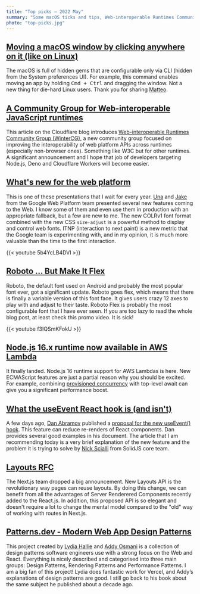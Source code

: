 ```yaml
---
title: "Top picks — 2022 May"
summary: "Some macOS ticks and tips, Web-interoperable Runtimes Community Group, Google team present new features for the Web Platform, Roboto Flex font announced, AWS powered by Node.js 16, useEvent hook in React, Next.js and Layouts proposal, Design Patterns and more!"
photo: "top-picks.jpg"
---
```


## [Moving a macOS window by clicking anywhere on it (like on Linux)](https://mmazzarolo.com/blog/2022-04-16-drag-window-by-clicking-anywhere-on-macos/)

The macOS is full of hidden gems that are configurable only via CLI (hidden from the System preferences UI). For example, this command enables moving an app by holding <kbd>Cmd + Ctrl</kbd> and dragging the window. Not a new thing for die-hard Linux users. Thank you for sharing [Matteo](https://twitter.com/mazzarolomatteo).

## [A Community Group for Web-interoperable JavaScript runtimes](https://blog.cloudflare.com/introducing-the-wintercg/)

This article on the Cloudflare blog introduces [Web-interoperable Runtimes Community Group (WinterCG)](https://wintercg.org), a new community group focused on improving the interoperability of web platform APIs across runtimes (especially non-browser ones). Something like W3C but for other runtimes. A significant announcement and I hope that job of developers targeting Node.js, Deno and Cloudflare Workers will become easier.

## [What's new for the web platform](https://youtu.be/5b4YcLB4DVI)

This is one of these presentations that I wait for every year. [Una](https://twitter.com/Una) and [Jake](https://twitter.com/jaffathecake) from the Google Web Platform team presented several new features coming to the Web. I know some of them and even use them in production with an appropriate fallback, but a few are new to me. The new COLRv1 font format combined with the new CSS `size-adjust` is a powerful method to display and control web fonts. ITNP (interaction to next paint) is a new metric that the Google team is experimenting with, and in my opinion, it is much more valuable than the time to the first interaction.

{{< youtube 5b4YcLB4DVI >}}

## [Roboto … But Make It Flex](https://material.io/blog/roboto-flex)

Roboto, the default font used on Android and probably the most popular font ever, got a significant update. Roboto goes flex, which means that there is finally a variable version of this font face. It gives users crazy 12 axes to play with and adjust to their taste. Roboto Flex is probably the most configurable font that I have ever seen. If you are too lazy to read the whole blog post, at least check this promo video. It is sick!

{{< youtube f3IQSmKFokU >}}

## [Node.js 16.x runtime now available in AWS Lambda](https://aws.amazon.com/blogs/compute/node-js-16-x-runtime-now-available-in-aws-lambda/)

It finally landed. Node.js 16 runtime support for AWS Lambdas is here. New ECMAScript features are just a partial reason why you should be excited. For example, combining [provisioned concurrency](https://docs.aws.amazon.com/lambda/latest/dg/provisioned-concurrency.html) with top-level await can give you a significant performance boost.

## [What the useEvent React hook is (and isn't)](https://typeofnan.dev/what-the-useevent-react-hook-is-and-isnt/)

A few days ago, [Dan Abramov](https://twitter.com/dan_abramov) published a [proposal for the new useEvent() hook](https://github.com/reactjs/rfcs/blob/useevent/text/0000-useevent.md). This feature can reduce re-renders of React components. Dan provides several good examples in his document. The article that I am recommending today is a very brief explanation of the new feature and the problem it is trying to solve by [Nick Scialli](https://twitter.com/nas5w) from SolidJS core team.

## [Layouts RFC](https://nextjs.org/blog/layouts-rfc)

The Next.js team dropped a big announcement. New Layouts API is the revolutionary way pages can reuse layouts. By doing this change, we can benefit from all the advantages of Server Renderered Components recently added to the React.js. In addition, this proposed API is so elegant and doesn't require a lot to change the mental model compared to the "old" way of working with routes in Next.js.

## [Patterns.dev - Modern Web App Design Patterns](https://www.patterns.dev)

This project created by [Lydia Hallie](https://twitter.com/lydiahallie) and [Addy Osmani](https://twitter.com/addyosmani) is a collection of design patterns software engineers use with a strong focus on the Web and React. Everything is nicely described and categorised into three main groups: Design Patterns, Rendering Patterns and Performance Patterns. I am a big fan of this project! Lydia does fantastic work for Vercel, and Addy’s explanations of design patterns are good. I still go back to his book about the same subject he published about a decade ago.
